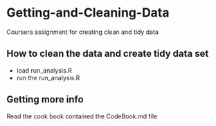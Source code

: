 # Getting-and-Cleaning-Data
  Coursera assignment for creating clean and tidy data
  
## How to clean the data and create tidy data set
* load run_analysis.R
* run the run_analysis.R

## Getting more info
Read the cook book contained the CodeBook.md file
